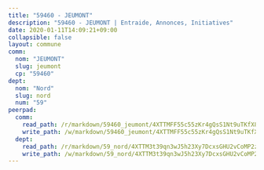 ```yaml
---
title: "59460 - JEUMONT"
description: "59460 - JEUMONT | Entraide, Annonces, Initiatives"
date: 2020-01-11T14:09:21+09:00
collapsible: false
layout: commune
comm:
  nom: "JEUMONT"
  slug: jeumont
  cp: "59460"
dept:
  nom: "Nord"
  slug: nord
  num: "59"
peerpad:
  comm:
    read_path: /r/markdown/59460_jeumont/4XTTMFF55c55zKr4gQsS1Nt9uTKfX8xKAtD4khkb728FJZCxZ
    write_path: /w/markdown/59460_jeumont/4XTTMFF55c55zKr4gQsS1Nt9uTKfX8xKAtD4khkb728FJZCxZ-K3TgUAE7V1brLpfFqzJqKzrhg2Hye8bMS4T6YAE2Zp4GiqwbGkD6N3BcHukttuLCQxeUna62fvQewHA44SMAuxFR5iYpM2UeVSaVKo4gf4L7PxZRh2ttWj7oVHqLCjAMzLf9abHb
  dept:
    read_path: /r/markdown/59_nord/4XTTM3t39qn3wJ5h23Xy7DcxsGHU2vCoMP2z3iS4TUn3TrtdJ
    write_path: /w/markdown/59_nord/4XTTM3t39qn3wJ5h23Xy7DcxsGHU2vCoMP2z3iS4TUn3TrtdJ-K3TgTuZGkuZqXfr6fpmH7pGsMT6ndvZQMyRDze5QBt7XScLWHoBi246kLoDKpTH2Yo4f3AFSSJqGc2ozvNww7qPLqsDjpvahxCbQ6F5znbfjp6kVgaDcTYc9LyhwSfYuCevnvZUQ
---
```



